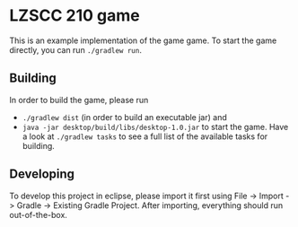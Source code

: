 # LZSCC 210 game

This is an example implementation of the game game. To start the game directly, you can run `./gradlew run`.

## Building

In order to build the game, please run
- `./gradlew dist` (in order to build an executable jar) and 
- `java -jar desktop/build/libs/desktop-1.0.jar` to start the game.
Have a look at `./gradlew tasks` to see a full list of the available tasks for building.

## Developing

To develop this project in eclipse, please import it first using File -> Import -> Gradle -> Existing Gradle Project. After importing, everything should run out-of-the-box.
